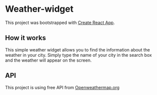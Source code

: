 # Weather-widget

This project was bootstrapped with [Create React App](https://github.com/facebook/create-react-app).

## How it works

This simple weather widget allows you to find the information about the weather in your city. Simply type the name of your city in the search box and the weather will appear on the screen.

## API

This project is using free API from [Openweathermap.org](https://openweathermap.org)


